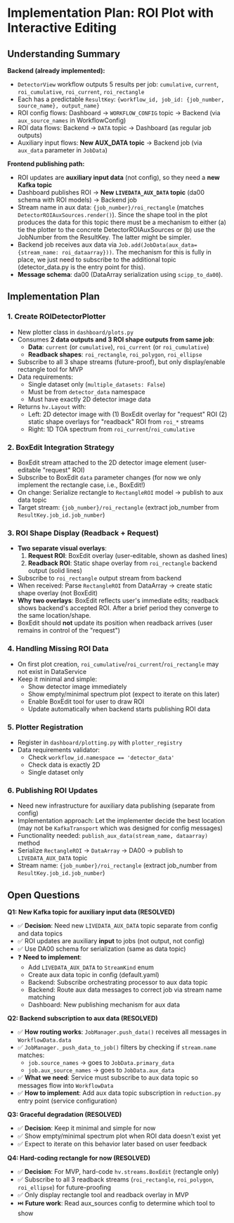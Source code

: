 # Implementation Plan: ROI Plot with Interactive Editing

## Understanding Summary

**Backend (already implemented):**
- `DetectorView` workflow outputs 5 results per job: `cumulative`, `current`, `roi_cumulative`, `roi_current`, `roi_rectangle`
- Each has a predictable `ResultKey`: `{workflow_id, job_id: {job_number, source_name}, output_name}`
- ROI config flows: Dashboard → `WORKFLOW_CONFIG` topic → Backend (via `aux_source_names` in WorkflowConfig)
- ROI data flows: Backend → `DATA` topic → Dashboard (as regular job outputs)
- Auxiliary input flows: **New AUX_DATA topic** → Backend job (via `aux_data` parameter in `JobData`)

**Frontend publishing path:**
- ROI updates are **auxiliary input data** (not config), so they need a **new Kafka topic**
- Dashboard publishes ROI → **New `LIVEDATA_AUX_DATA` topic** (da00 schema with ROI models) → Backend job
- Stream name in aux data: `{job_number}/roi_rectangle` (matches `DetectorROIAuxSources.render()`). Since the shape tool in the plot produces the data for this topic there must be a mechanism to either (a) tie the plotter to the concrete DetectorROIAuxSources or (b) use the JobNumber from the ResultKey. The latter might be simpler.
- Backend job receives aux data via `Job.add(JobData(aux_data={stream_name: roi_dataarray}))`. The mechanism for this is fully in place, we just need to subscribe to the additional topic (detector_data.py is the entry point for this).
- **Message schema**: da00 (DataArray serialization using `scipp_to_da00`).

## Implementation Plan

### **1. Create ROIDetectorPlotter**
- New plotter class in `dashboard/plots.py`
- Consumes **2 data outputs and 3 ROI shape outputs from same job**:
  - **Data**: `current` (or `cumulative`), `roi_current` (or `roi_cumulative`)
  - **Readback shapes**: `roi_rectangle`, `roi_polygon`, `roi_ellipse`
- Subscribe to all 3 shape streams (future-proof), but only display/enable rectangle tool for MVP
- Data requirements:
  - Single dataset only (`multiple_datasets: False`)
  - Must be from `detector_data` namespace
  - Must have exactly 2D detector image data
- Returns `hv.Layout` with:
  - Left: 2D detector image with (1) BoxEdit overlay for "request" ROI (2) static shape overlays for "readback" ROI from `roi_*` streams
  - Right: 1D TOA spectrum from `roi_current`/`roi_cumulative`

### **2. BoxEdit Integration Strategy**
- BoxEdit stream attached to the 2D detector image element (user-editable "request" ROI)
- Subscribe to BoxEdit `data` parameter changes (for now we only implement the rectangle case, i.e., BoxEdit!)
- On change: Serialize rectangle to `RectangleROI` model → publish to aux data topic
- Target stream: `{job_number}/roi_rectangle` (extract job_number from `ResultKey.job_id.job_number`)

### **3. ROI Shape Display (Readback + Request)**
- **Two separate visual overlays**:
  1. **Request ROI**: BoxEdit overlay (user-editable, shown as dashed lines)
  2. **Readback ROI**: Static shape overlay from `roi_rectangle` backend output (solid lines)
- Subscribe to `roi_rectangle` output stream from backend
- When received: Parse `RectangleROI` from DataArray → create static shape overlay (not BoxEdit)
- **Why two overlays**: BoxEdit reflects user's immediate edits; readback shows backend's accepted ROI. After a brief period they converge to the same location/shape.
- BoxEdit should **not** update its position when readback arrives (user remains in control of the "request")

### **4. Handling Missing ROI Data**
- On first plot creation, `roi_cumulative`/`roi_current`/`roi_rectangle` may not exist in DataService
- Keep it minimal and simple:
  - Show detector image immediately
  - Show empty/minimal spectrum plot (expect to iterate on this later)
  - Enable BoxEdit tool for user to draw ROI
  - Update automatically when backend starts publishing ROI data

### **5. Plotter Registration**
- Register in `dashboard/plotting.py` with `plotter_registry`
- Data requirements validator:
  - Check `workflow_id.namespace == 'detector_data'`
  - Check data is exactly 2D
  - Single dataset only

### **6. Publishing ROI Updates**
- Need new infrastructure for auxiliary data publishing (separate from config)
- Implementation approach: Let the implementer decide the best location (may not be `KafkaTransport` which was designed for config messages)
- Functionality needed: `publish_aux_data(stream_name, dataarray)` method
- Serialize `RectangleROI` → `DataArray` → DA00 → publish to `LIVEDATA_AUX_DATA` topic
- Stream name: `{job_number}/roi_rectangle` (extract job_number from `ResultKey.job_id.job_number`)

## Open Questions

**Q1: New Kafka topic for auxiliary input data (RESOLVED)**
- ✅ **Decision**: Need new `LIVEDATA_AUX_DATA` topic separate from config and data topics
- ✅ ROI updates are auxiliary **input** to jobs (not output, not config)
- ✅ Use DA00 schema for serialization (same as data topic)
- ❓ **Need to implement**:
  - Add `LIVEDATA_AUX_DATA` to `StreamKind` enum
  - Create aux data topic in config (default.yaml)
  - Backend: Subscribe orchestrating processor to aux data topic
  - Backend: Route aux data messages to correct job via stream name matching
  - Dashboard: New publishing mechanism for aux data

**Q2: Backend subscription to aux data (RESOLVED)**
- ✅ **How routing works**: `JobManager.push_data()` receives all messages in `WorkflowData.data`
- ✅ `JobManager._push_data_to_job()` filters by checking if `stream.name` matches:
  - `job.source_names` → goes to `JobData.primary_data`
  - `job.aux_source_names` → goes to `JobData.aux_data`
- ✅ **What we need**: Service must subscribe to aux data topic so messages flow into `WorkflowData`
- ✅ **How to implement**: Add aux data topic subscription in `reduction.py` entry point (service configuration)

**Q3: Graceful degradation (RESOLVED)**
- ✅ **Decision**: Keep it minimal and simple for now
- ✅ Show empty/minimal spectrum plot when ROI data doesn't exist yet
- ✅ Expect to iterate on this behavior later based on user feedback

**Q4: Hard-coding rectangle for now (RESOLVED)**
- ✅ **Decision**: For MVP, hard-code `hv.streams.BoxEdit` (rectangle only)
- ✅ Subscribe to all 3 readback streams (`roi_rectangle`, `roi_polygon`, `roi_ellipse`) for future-proofing
- ✅ Only display rectangle tool and readback overlay in MVP
- ⏭️ **Future work**: Read aux_sources config to determine which tool to show
